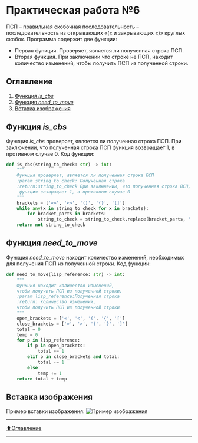 # Практическая работа №6
ПСП – правильная скобочная последовательность – последовательность из открывающих «(« и закрывающих «)» круглых скобок. Программа содержит две функции:
- Первая функция. Проверяет, является ли полученная строка ПСП.
- Вторая функция. При заключении что строке не ПСП, находит количество изменений, чтобы получить ПСП из полученной строки.

## Оглавление

1. [Функция *is_cbs*](#Первая-функция)
2. [Функция *need_to_move*](#Вторая-функция)
3. [Вставка изображения](#Вставка-изображения)

## Функция *is_cbs*
Функция *is_cbs* проверяет, является ли полученная строка ПСП. При заключении, что полученная строка ПСП функция возвращает 1, в противном случае 0.
Код функции:
```python
def is_cbs(string_to_check: str) -> int:
    """
    Функция проверяет, является ли полученная строка ПСП
    :param string_to_check: Полученная строка
    :return:string_to_check При заключении, что полученная строка ПСП,
     функция возвращает 1, в противном случае 0
    """
    brackets = ['«»', '<>', '()', '{}', '[]']
    while any(x in string_to_check for x in brackets):
        for bracket_parts in brackets:
            string_to_check = string_to_check.replace(bracket_parts, '')
    return not string_to_check
```

## Функция *need_to_move*
Функция *need_to_move* находит количество изменений, необходимых для получения ПСП из полученной строки.
Код функции:
```python
def need_to_move(lisp_reference: str) -> int:
    """
    Функция находит количество изменений,
    чтобы получить ПСП из полученной строки.
    :param lisp_reference:Полученная строка
    :return: количество изменений,
    чтобы получить ПСП из полученной строки
    """
    open_brackets = ['«', '<', '(', '{', '[']
    close_brackets = ['»', '>', ')', '}', ']']
    total = 0
    temp = 0
    for p in lisp_reference:
        if p in open_brackets:
            total += 1
        elif p in close_brackets and total:
            total -= 1
        else:
            temp += 1
    return total + temp
```

## Вставка изображения
Пример вставки изображения:
![Пример изображения](https://i.ibb.co/g9SF6Ss/photo-2021-12-29-15-24-47.jpg, "Богатыри")
____
[:arrow_up:Оглавление](#Оглавление)
____
